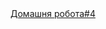 <html>
	<head>
		<meta charset="UTF-8">
	</head>
	<body>
	<a href="index4.html">Домашня робота#4</a>
	</body>
</html>
